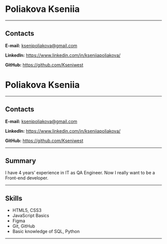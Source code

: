# Poliakova Kseniia #



*********
## Contacts ##
**E-mail:** ksenipoliakova@gmail.com

**LinkedIn:** https://www.linkedin.com/in/kseniiapoliakova/

**GitHub:** https://github.com/Kseniwest

# Poliakova Kseniia #


*********
## Contacts ##
**E-mail:** ksenipoliakova@gmail.com

**LinkedIn:** https://www.linkedin.com/in/kseniiapoliakova/

**GitHub:** https://github.com/Kseniwest


*********
## Summary ##
I have 4 years’ experience in IT as QA Engineer. Now I really want to be a Front-end developer.


*********
## Skills ##
- HTML5, CSS3
- JavaScript Basics
- Figma
- Git, GitHub
- Basic knowledge of SQL, Python


*********